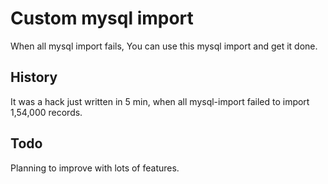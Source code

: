 # Custom mysql import

When all mysql import fails, You can use this mysql import and get it done.

## History
It was a hack just written in 5 min, when all mysql-import failed to import 1,54,000 records.

## Todo

Planning to improve with lots of features.